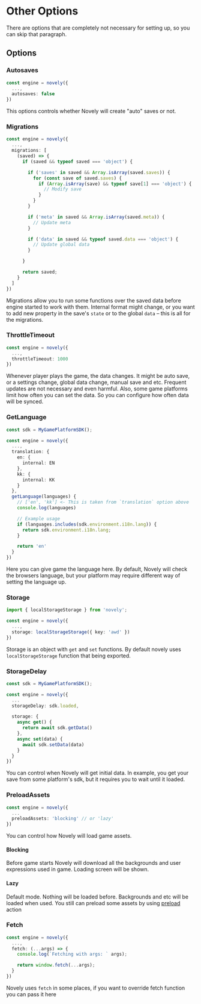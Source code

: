 # Other Options

There are options that are completely not necessary for setting up, so you can skip that paragraph.

## Options

### Autosaves

```ts
const engine = novely({
  ...,
  autosaves: false
})
```

This options controls whether Novely will create "auto" saves or not.

### Migrations

```ts
const engine = novely({
  ...,
  migrations: [
    (saved) => {
      if (saved && typeof saved === 'object') {

        if ('saves' in saved && Array.isArray(saved.saves)) {
          for (const save of saved.saves) {
            if (Array.isArray(save) && typeof save[1] === 'object') {
              // Modify save
            }
          }
        }

        if ('meta' in saved && Array.isArray(saved.meta)) {
          // Update meta
        }

        if ('data' in saved && typeof saved.data === 'object') {
          // Update global data
        }

      }

      return saved;
    }
  ]
})
```

Migrations allow you to run some functions over the saved data before engine started to work with them. Internal format might change, or you want to add new property in the save's `state` or to the global `data` – this is all for the migrations.

### ThrottleTimeout

```ts
const engine = novely({
  ...,
  throttleTimeout: 1000
})
```

Whenever player plays the game, the data changes. It might be auto save, or a settings change, global data change, manual save and etc. Frequent updates are not necessary and even harmful. Also, some game platforms limit how often you can set the data. So you can configure how often data will be synced. 

### GetLanguage

```ts
const sdk = MyGamePlatformSDK();

const engine = novely({
  ...,
  translation: {
    en: {
      internal: EN
    },
    kk: {
      internal: KK
    }
  },
  getLanguage(languages) {
    // ['en', 'kk'] <- This is taken from `translation` option above
    console.log(languages)

    // Example usage
    if (languages.includes(sdk.environment.i18n.lang)) {
      return sdk.environment.i18n.lang;
    }

    return 'en'
  }
})
```
Here you can give game the language here. By default, Novely will check the browsers language, but your platform may require different way of setting the language up.

### Storage

```ts
import { localStorageStorage } from 'novely';

const engine = novely({
  ...,
  storage: localStorageStorage({ key: 'awd' })
})
```

Storage is an object with `get` and `set` functions. By default novely uses `localStorageStorage` function that being exported. 

### StorageDelay

```ts
const sdk = MyGamePlatformSDK();

const engine = novely({
  ...
  storageDelay: sdk.loaded,

  storage: {
    async get() {
      return await sdk.getData()
    },
    async set(data) {
      await sdk.setData(data)
    }
  }
})
```

You can control when Novely will get initial data. In example, you get your save from some platform's sdk, but it requires you to wait until it loaded.

### PreloadAssets

```ts
const engine = novely({
  ...
  preloadAssets: 'blocking' // or 'lazy'
})
```

You can control how Novely will load game assets. 

#### Blocking

Before game starts Novely will download all the backgrounds and user expressions used in game. Loading screen will be shown.

#### Lazy

Default mode. Nothing will be loaded before. Backgrounds and etc will be loaded when used. You still can preload some assets by using [preload](/guide/actions/preload) action

### Fetch

```ts
const engine = novely({
  ...,
  fetch: (...args) => {
    console.log(`Fetching with args: ` args);

    return window.fetch(...args);
  }
})
```

Novely uses `fetch` in some places, if you want to override fetch function you can pass it here
